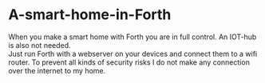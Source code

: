 # A-smart-home-in-Forth

When you make a smart home with Forth you are in full control. 
An IOT-hub is also not needed.  
Just run Forth with a webserver on your devices and connect them to a wifi router. 
To prevent all kinds of security risks I do not make any connection over the internet to my home.
